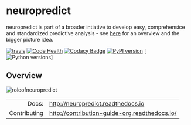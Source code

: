 # neuropredict

neuropredict is part of a broader intiative to develop easy, comprehensice and standardized predictive analysis - see [here](https://drive.google.com/open?id=0BxUb8ldwZEYJR3pCWFpyRUI1YUE) for an overview and the bigger picture idea.

[![travis](https://travis-ci.org/raamana/neuropredict.svg?branch=master)](https://travis-ci.org/raamana/neuropredict.svg?branch=master)
[![Code Health](https://landscape.io/github/raamana/neuropredict/master/landscape.svg?style=flat)](https://landscape.io/github/raamana/neuropredict/master)
[![Codacy Badge](https://api.codacy.com/project/badge/Grade/501e560b8a424562a1b8f7cd2f3cadfe)](https://www.codacy.com/app/raamana/neuropredict?utm_source=github.com&amp;utm_medium=referral&amp;utm_content=raamana/neuropredict&amp;utm_campaign=Badge_Grade)
[![PyPI version](https://badge.fury.io/py/neuropredict.svg)](https://badge.fury.io/py/neuropredict)
[![Python versions](https://img.shields.io/badge/python-3.5%2C%203.6-blue.svg)]

## Overview
![roleofneuropredict](docs/role.png)

|||
|--:|---|
| Docs: |  http://neuropredict.readthedocs.io |
| Contributing | http://contribution-guide-org.readthedocs.io/ |
